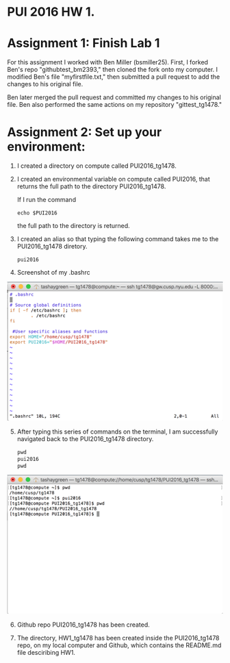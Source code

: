 # PUI 2016 HW 1.  

# Assignment 1: Finish Lab 1

For this assignment I worked with Ben Miller (bsmiller25). First, I forked Ben's repo "githubtest_bm2393," then cloned the fork onto my computer. I modified Ben's file "myfirstfile.txt," then submitted a pull request to add the changes to his original file. 

Ben later merged the pull request and committed my changes to his original file. Ben also performed the same actions on my repository "gittest_tg1478."


# Assignment 2: Set up your environment: 

1. I created a directory on compute called PUI2016_tg1478.
2. I created an environmental variable on compute called PUI2016, that returns the full path to the directory PUI2016_tg1478.

	If I run the command 
	```
	echo $PUI2016
	```
	the full path to the directory is returned. 

3. I created an alias so that typing the following command takes me to the PUI2016_tg1478 diretory. 
 	```
	pui2016 
	```
4. Screenshot of my .bashrc

![Screenshot 1 Assignment 2: my .bashrc](HW1_SS1.png)

5. After typing this series of commands on the terminal, I am successfully navigated back to the PUI2016_tg1478 directory. 
 	```
 	pwd
	pui2016
	pwd
	```
	
![Screenshot 2 Assignment 2: my succesful commands using $PUI2016 and the pui2016 alias](HW1_SS2.png)

6. Github repo PUI2016_tg1478 has been created. 

7. The directory, HW1_tg1478 has been created inside the PUI2016_tg1478 repo, on my local computer and Github, which contains the README.md file desciribing HW1. 
